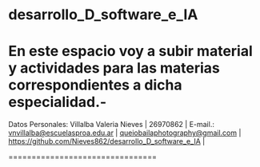 # desarrollo_D_software_e_IA

En este espacio voy a subir material y actividades para las materias correspondientes a dicha especialidad.-
==============================

Datos Personales: Villalba Valeria Nieves | 26970862 | 
E-mail.: vnvillalba@escuelasproa.edu.ar | 
        queiobailaphotography@gmail.com |
https://github.com/Nieves862/desarrollo_D_software_e_IA |

================================
